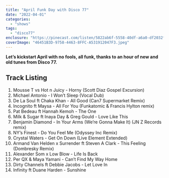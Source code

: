 ```yaml
---
title: "April Funk Day with Disco 77"
date: "2022-04-01"
categories: 
  - "shows"
tags: 
  - "disco77"
enclosure: "https://pinecast.com/listen/5822ab6f-5558-40df-a6a0-df2032fe26bf.mp3 162224911 audio/mpeg "
coverImage: "46451B3D-9758-4463-8FFC-A531912047F3.jpeg"
---
```


**Let’s kickstart April with no fools, all funk, thanks to an hour of new and old tunes from Disco 77.**

## Track Listing

1. Mousse T vs Hot n Juicy - Horny (Scott Diaz Gospel Excursion)
2. Michael Antonio - I Won’t Sleep (Vocal Dub)
3. De La Soul ft Chaka Khan - All Good (Can7 Supermarket Remix)
4. Incognito ft Maysa - All For You (Funkatomic & Francis Hylton remix)
5. Pat Bedeau ft Hannah Kemoh - The One
6. Milk & Sugar ft Inaya Day & Greg Gould - Love Like This
7. Benjamin Diamond - In Your Arms (We’re Gonna Make It) (JN Z Records remix)
8. NY’s Finest - Do You Feel Me (Odyssey Inc Remix)
9. Crystal Waters - Get On Down (Live Element Extended)
10. Armand Van Helden x Surrender ft Steven A Clark - This Feeling (Dombresky Remix)
11. Alexander Som x Low Blow - Life Is Back
12. Per QX & Maya Yamani - Can’t Find My Way Home
13. Dirty Channels ft Debbie Jacobs - Let Love In
14. Infinity ft Duane Harden - Sunshine
